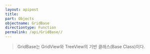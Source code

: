 ```yaml
---
layout: apipost
title: 
part: Objects
objectname: GridBase
directiontype: Function
permalink: /api/GridBase//
---
```



> GridBase는 GridView와 TreeView의 기반 클래스(Base Class)이다.
